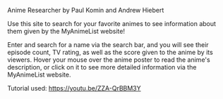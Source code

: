 Anime Researcher by Paul Komin and Andrew Hiebert

Use this site to search for your favorite animes to see information about them given by the MyAnimeList website!

Enter and search for a name via the search bar, and you will see their episode count, TV rating, as well as the score given to the anime by its viewers.
Hover your mouse over the anime poster to read the anime's description, or click on it to see more detailed information via the MyAnimeList website.

Tutorial used: https://youtu.be/ZZA-QrBBM3Y
